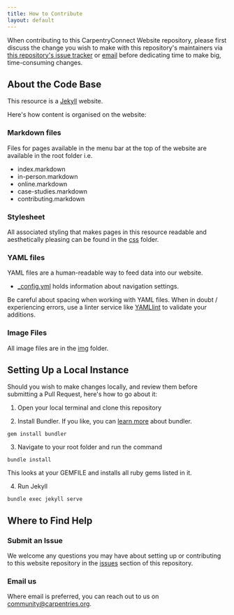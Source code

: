 ```yaml
---
title: How to Contribute
layout: default
---
```


<section class="intro">
	<p>
		When contributing to this CarpentryConnect Website repository, please first discuss the change you wish to make with this repository's maintainers via <a href="/issues">this repository's issue tracker</a> or <a href ="mailto:community@carpentries.org">email</a> before dedicating time to make big, time-consuming changes.
	</p>
</section>

## About the Code Base

 This resource is a [Jekyll](https://jekyllrb.com) website. 

Here's how content is organised on the website:

### Markdown files

Files for pages available in the menu bar at the top of the website are available in the root folder i.e.

- index.markdown
- in-person.markdown
- online.markdown
- case-studies.markdown
- contributing.markdown


### Stylesheet
All associated styling that makes pages in this resource readable and aesthetically pleasing can be found in the [css](/css) folder.  


### YAML files

YAML files are a human-readable way to feed data into our website.

- [_config.yml](/_config.yml) holds information about navigation settings.


Be careful about spacing when working with YAML files. When in doubt / experiencing errors, use a linter service like [YAMLlint](http://www.yamllint.com) to validate your additions. 

### Image Files

All image files are in the [img](/img) folder.

## Setting Up a Local Instance

Should you wish to make changes locally, and review them before submitting a Pull Request, here's how to go about it:

1. Open your local terminal and clone this repository

1. Install Bundler. If you like, you can [learn more](https://bundler.io) about bundler.

`gem install bundler`

3. Navigate to your root folder and run the command

`bundle install`

This looks at your GEMFILE and installs all ruby gems listed in it.

4. Run Jekyll

`bundle exec jekyll serve`


## Where to Find Help

### Submit an Issue

We welcome any questions you may have about setting up or contributing to this website repository in the [issues](/issues) section of this repository.

### Email us

Where email is preferred, you can reach out to us on [community@carpentries.org](community@carpentries.org).


